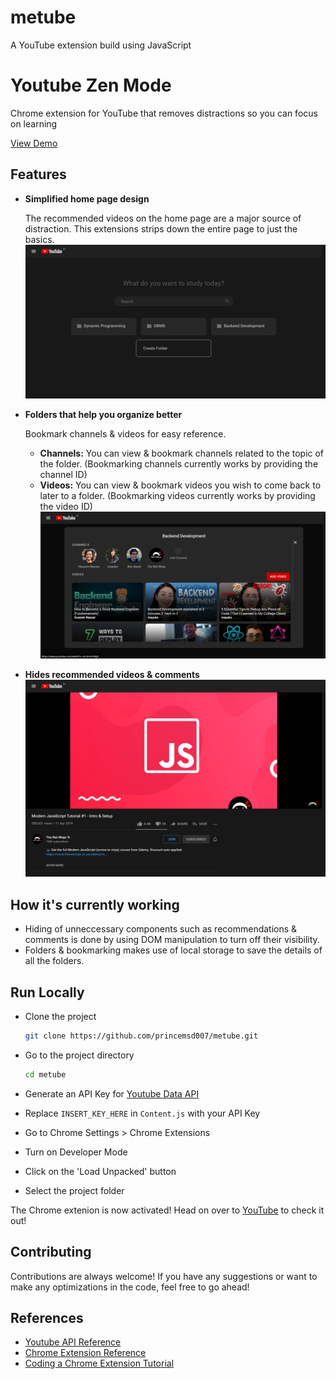 # metube
A YouTube extension build using JavaScript

# Youtube Zen Mode

Chrome extension for YouTube that removes distractions so you can focus on learning

[View Demo](https://drive.google.com/file/d/1CphQwX-n39L5GWEBuNJDCXAL6n5P4F7P/view?usp=sharing)


## Features

- **Simplified home page design**
    
    The recommended videos on the home page are a major source of distraction. This extensions strips down the entire page to just the basics.
    ![App Screenshot](https://raw.githubusercontent.com/SakshiUppoor/youtube-zen-mode/master/media/Screenshot_1.png?token=ALCSI2WAUTR2RE6NOQ7ZFXTBCFH7W)
- **Folders that help you organize better**

    Bookmark channels & videos for easy reference. 
    - **Channels:** You can view & bookmark channels related to the topic of the folder. (Bookmarking channels currently works by providing the channel ID)
    - **Videos:** You can view & bookmark videos you wish to come back to later to a folder. (Bookmarking videos currently works by providing the video ID)
    ![App Screenshot](https://raw.githubusercontent.com/SakshiUppoor/youtube-zen-mode/master/media/Screenshot_2.png?token=ALCSI2WPE3BDZ2UODPUIXFLBCFIBO)
- **Hides recommended videos & comments**
    ![App Screenshot](https://raw.githubusercontent.com/SakshiUppoor/youtube-zen-mode/master/media/Screenshot_3.png?token=ALCSI2RCHSKFJ73M7XMZEE3BCFIC6)

## How it's currently working

- Hiding of unneccessary components such as recommendations & comments is done by using DOM manipulation to turn off their visibility.
- Folders & bookmarking makes use of local storage to save the details of all the folders.

## Run Locally

- Clone the project
    ```bash
    git clone https://github.com/princemsd007/metube.git
    ```

- Go to the project directory

    ```bash
    cd metube
    ```
- Generate an API Key for [Youtube Data API](https://console.cloud.google.com/apis/library/youtube.googleapis.com?project=midyear-spot-321704)
- Replace `INSERT_KEY_HERE` in `Content.js` with your API Key 
- Go to Chrome Settings > Chrome Extensions
- Turn on Developer Mode
- Click on the 'Load Unpacked' button
- Select the project folder

The Chrome extenion is now activated! Head on over to [YouTube](https://www.youtube.com/) to check it out!
## Contributing

Contributions are always welcome!
If you have any suggestions or want to make any optimizations in the code, feel free to go ahead!

  
## References

 - [Youtube API Reference](https://developers.google.com/youtube/v3)
 - [Chrome Extension Reference](https://developer.chrome.com/docs/extensions/mv3/getstarted/)
 - [Coding a Chrome Extension Tutorial](https://www.youtube.com/watch?v=zHIryKuhYA4&t=245s)

  
